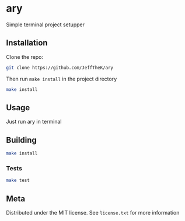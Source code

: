 # ary

Simple terminal project setupper

## Installation

Clone the repo:

```sh
git clone https://github.com/JeffTheK/ary
```

Then run `make install` in the project directory

```sh
make install
```

## Usage

Just run ary in terminal

## Building

```sh
make install
```

### Tests

```sh
make test
```

## Meta

Distributed under the MIT license. See ``license.txt`` for more information